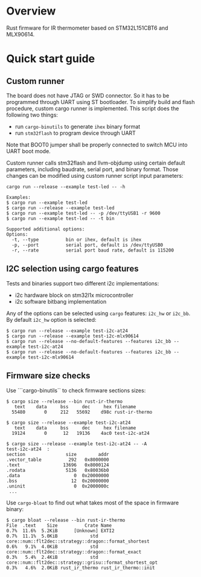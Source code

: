 # Overview
Rust firmware for IR thermometer based on STM32L151CBT6 and MLX90614.

# Quick start guide
## Custom runner
The board does not have JTAG or SWD connector. So it has to be programmed through UART using ST bootloader.
To simplify build and flash procedure, custom cargo runner is implemented. This script does
the following two things:
* run ```cargo-binutils``` to generate ```ihex``` binary format
* run ```stm32flash``` to program device through UART

Note that BOOT0 jumper shall be properly connected to switch MCU into UART boot mode.

Custom runner calls stm32flash and llvm-objdump using certain default parameters,
including baudrate, serial port, and binary format. Those changes can be modified
using custom runner script input parameters:

```
cargo run --release --example test-led -- -h

Examples:
$ cargo run --example test-led
$ cargo run --release --example test-led
$ cargo run --example test-led -- -p /dev/ttyUSB1 -r 9600
$ cargo run --example test-led -- -t bin

Supported additional options:
Options:
  -t, --type          bin or ihex, default is ihex
  -p, --port          serial port, default is /dev/ttyUSB0
  -r, --rate          serial port baud rate, default is 115200
```

## I2C selection using cargo features
Tests and binaries support two different i2c implementations:
* i2c hardware block on stm32l1x microcontroller
* i2c software bitbang implementation

Any of the options can be selected using ```cargo``` features: ```i2c_hw``` or ```i2c_bb```.
By default ```i2c_hw``` option is selected:

```
$ cargo run --release --example test-i2c-at24
$ cargo run --release --example test-i2c-mlx90614
$ cargo run --release --no-default-features --features i2c_bb --example test-i2c-at24
$ cargo run --release --no-default-features --features i2c_bb --example test-i2c-mlx90614
```

## Firmware size checks
Use ```cargo-binutils`` to check firmware sections sizes:
```
$ cargo size --release --bin rust-ir-thermo
   text	   data	    bss	    dec	    hex	filename
  55480	      0	    212	  55692	   d98c	rust-ir-thermo

$ cargo size --release --example test-i2c-at24
   text	   data	    bss	    dec	    hex	filename
  19124	      0	     12	  19136	   4ac0	test-i2c-at24
  
$ cargo size --release --example test-i2c-at24 -- -A
test-i2c-at24  :
section               size        addr
.vector_table          292   0x8000000
.text                13696   0x8000124
.rodata               5136   0x80036b0
.data                    0  0x20000000
.bss                    12  0x20000000
.uninit                  0  0x2000000c
 ...
```

Use ```cargo-bloat``` to find out what takes most of the space in firmware binary:
```
$ cargo bloat --release --bin rust-ir-thermo 
File  .text    Size          Crate Name
0.7%  11.6%  5.2KiB      [Unknown] EXTI2
0.7%  11.1%  5.0KiB            std core::num::flt2dec::strategy::dragon::format_shortest
0.6%   9.1%  4.0KiB            std core::num::flt2dec::strategy::dragon::format_exact
0.3%   5.4%  2.4KiB            std core::num::flt2dec::strategy::grisu::format_shortest_opt
0.3%   4.6%  2.0KiB rust_ir_thermo rust_ir_thermo::init
```

